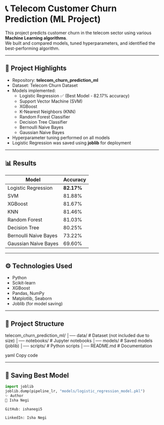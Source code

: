 # 📞 Telecom Customer Churn Prediction (ML Project)

This project predicts customer churn in the telecom sector using various **Machine Learning algorithms**.  
We built and compared models, tuned hyperparameters, and identified the best-performing algorithm.

---

## 🚀 Project Highlights
- Repository: **telecom_churn_prediction_ml**
- Dataset: Telecom Churn Dataset  
- Models implemented:
  - Logistic Regression ✅ (Best Model - 82.17% accuracy)
  - Support Vector Machine (SVM)
  - XGBoost
  - K-Nearest Neighbors (KNN)
  - Random Forest Classifier
  - Decision Tree Classifier
  - Bernoulli Naive Bayes
  - Gaussian Naive Bayes
- Hyperparameter tuning performed on all models
- Logistic Regression was saved using **joblib** for deployment

---

## 📊 Results
| Model                     | Accuracy  |
|----------------------------|-----------|
| Logistic Regression        | **82.17%** |
| SVM                        | 81.88%    |
| XGBoost                    | 81.67%    |
| KNN                        | 81.46%    |
| Random Forest              | 81.03%    |
| Decision Tree              | 80.25%    |
| Bernoulli Naive Bayes      | 73.22%    |
| Gaussian Naive Bayes       | 69.60%    |

---

## ⚙️ Technologies Used
- Python
- Scikit-learn
- XGBoost
- Pandas, NumPy
- Matplotlib, Seaborn
- Joblib (for model saving)

---

## 📂 Project Structure
telecom_churn_prediction_ml/
│── data/ # Dataset (not included due to size)
│── notebooks/ # Jupyter notebooks
│── models/ # Saved models (joblib)
│── scripts/ # Python scripts
│── README.md # Documentation

yaml
Copy code

---

## 💾 Saving Best Model
```python
import joblib
joblib.dump(pipeline_lr, "models/logistic_regression_model.pkl")
✨ Author
👤 Isha Negi

GitHub: ishanegi5

LinkedIn: Isha Negi
